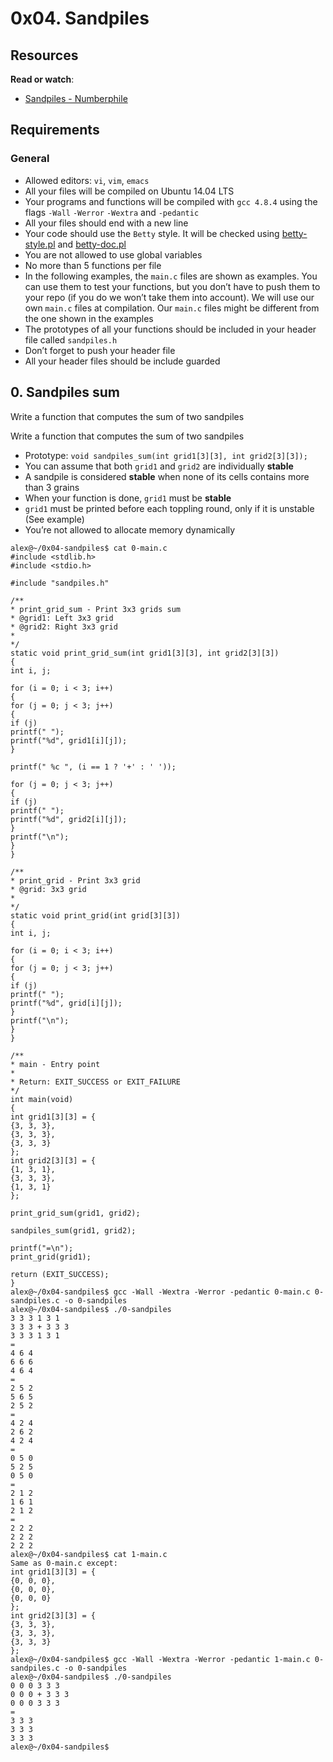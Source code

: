 # 0x04. Sandpiles


## Resources
**Read or watch**:
+ [Sandpiles - Numberphile](https://intranet.hbtn.io/rltoken/UVY3WFjMmCRlLcr-B2Krug)
## Requirements
### General
+ Allowed editors: `vi`, `vim`, `emacs`
+ All your files will be compiled on Ubuntu 14.04 LTS
+ Your programs and functions will be compiled with `gcc 4.8.4` using the flags `-Wall` `-Werror` `-Wextra` and `-pedantic`
+ All your files should end with a new line
+ Your code should use the `Betty` style. It will be checked using [betty-style.pl](https://github.com/holbertonschool/Betty/blob/master/betty-style.pl) and [betty-doc.pl](https://github.com/holbertonschool/Betty/blob/master/betty-doc.pl)
+ You are not allowed to use global variables
+ No more than 5 functions per file
+ In the following examples, the `main.c` files are shown as examples. You can use them to test your functions, but you don’t have to push them to your repo (if you do we won’t take them into account). We will use our own `main.c` files at compilation. Our `main.c` files might be different from the one shown in the examples
+ The prototypes of all your functions should be included in your header file called `sandpiles.h`
+ Don’t forget to push your header file
+ All your header files should be include guarded


## 0. Sandpiles sum
Write a function that computes the sum of two sandpiles

Write a function that computes the sum of two sandpiles
+ Prototype: `void sandpiles_sum(int grid1[3][3], int grid2[3][3]);`
+ You can assume that both `grid1` and `grid2` are individually **stable**
+ A sandpile is considered **stable** when none of its cells contains more than 3 grains
+ When your function is done, `grid1` must be **stable**
+ `grid1` must be printed before each toppling round, only if it is unstable (See example)
+ You’re not allowed to allocate memory dynamically

```
alex@~/0x04-sandpiles$ cat 0-main.c
#include <stdlib.h>
#include <stdio.h>

#include "sandpiles.h"

/**
* print_grid_sum - Print 3x3 grids sum
* @grid1: Left 3x3 grid
* @grid2: Right 3x3 grid
*
*/
static void print_grid_sum(int grid1[3][3], int grid2[3][3])
{
int i, j;

for (i = 0; i < 3; i++)
{
for (j = 0; j < 3; j++)
{
if (j)
printf(" ");
printf("%d", grid1[i][j]);
}

printf(" %c ", (i == 1 ? '+' : ' '));

for (j = 0; j < 3; j++)
{
if (j)
printf(" ");
printf("%d", grid2[i][j]);
}
printf("\n");
}
}

/**
* print_grid - Print 3x3 grid
* @grid: 3x3 grid
*
*/
static void print_grid(int grid[3][3])
{
int i, j;

for (i = 0; i < 3; i++)
{
for (j = 0; j < 3; j++)
{
if (j)
printf(" ");
printf("%d", grid[i][j]);
}
printf("\n");
}
}

/**
* main - Entry point
*
* Return: EXIT_SUCCESS or EXIT_FAILURE
*/
int main(void)
{
int grid1[3][3] = {
{3, 3, 3},
{3, 3, 3},
{3, 3, 3}
};
int grid2[3][3] = {
{1, 3, 1},
{3, 3, 3},
{1, 3, 1}
};

print_grid_sum(grid1, grid2);

sandpiles_sum(grid1, grid2);

printf("=\n");
print_grid(grid1);

return (EXIT_SUCCESS);
}
alex@~/0x04-sandpiles$ gcc -Wall -Wextra -Werror -pedantic 0-main.c 0-sandpiles.c -o 0-sandpiles
alex@~/0x04-sandpiles$ ./0-sandpiles
3 3 3 1 3 1
3 3 3 + 3 3 3
3 3 3 1 3 1
=
4 6 4
6 6 6
4 6 4
=
2 5 2
5 6 5
2 5 2
=
4 2 4
2 6 2
4 2 4
=
0 5 0
5 2 5
0 5 0
=
2 1 2
1 6 1
2 1 2
=
2 2 2
2 2 2
2 2 2
alex@~/0x04-sandpiles$ cat 1-main.c
Same as 0-main.c except:
int grid1[3][3] = {
{0, 0, 0},
{0, 0, 0},
{0, 0, 0}
};
int grid2[3][3] = {
{3, 3, 3},
{3, 3, 3},
{3, 3, 3}
};
alex@~/0x04-sandpiles$ gcc -Wall -Wextra -Werror -pedantic 1-main.c 0-sandpiles.c -o 0-sandpiles
alex@~/0x04-sandpiles$ ./0-sandpiles
0 0 0 3 3 3
0 0 0 + 3 3 3
0 0 0 3 3 3
=
3 3 3
3 3 3
3 3 3
alex@~/0x04-sandpiles$
```
